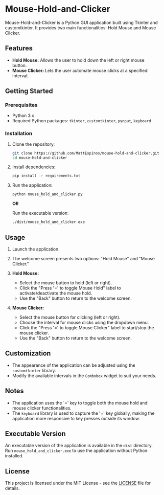# Mouse-Hold-and-Clicker

Mouse-Hold-and-Clicker is a Python GUI application built using Tkinter and customtkinter. It provides two main functionalities: Hold Mouse and Mouse Clicker.

## Features

- **Hold Mouse:** Allows the user to hold down the left or right mouse button.
- **Mouse Clicker:** Lets the user automate mouse clicks at a specified interval.

## Getting Started

### Prerequisites

- Python 3.x
- Required Python packages: `tkinter`, `customtkinter`, `pynput`, `keyboard`

### Installation

1. Clone the repository:

   ```bash
   git clone https://github.com/MattEspinos/mouse-hold-and-clicker.git
   cd mouse-hold-and-clicker
   ```

2. Install dependencies:

   ```bash
   pip install -r requirements.txt
   ```

3. Run the application:

   ```bash
   python mouse_hold_and_clicker.py
   ```

   **OR**

   Run the executable version:

   ```bash
   ./dist/mouse_hold_and_clicker.exe
   ```

## Usage

1. Launch the application.

2. The welcome screen presents two options: "Hold Mouse" and "Mouse Clicker."

3. **Hold Mouse:**
   - Select the mouse button to hold (left or right).
   - Click the "Press '=' to toggle Mouse Hold" label to activate/deactivate the mouse hold.
   - Use the "Back" button to return to the welcome screen.

4. **Mouse Clicker:**
   - Select the mouse button for clicking (left or right).
   - Choose the interval for mouse clicks using the dropdown menu.
   - Click the "Press '=' to toggle Mouse Clicker" label to start/stop the mouse clicker.
   - Use the "Back" button to return to the welcome screen.

## Customization

- The appearance of the application can be adjusted using the `customtkinter` library.
- Modify the available intervals in the `Combobox` widget to suit your needs.

## Notes

- The application uses the '=' key to toggle both the mouse hold and mouse clicker functionalities.
- The `keyboard` library is used to capture the '=' key globally, making the application more responsive to key presses outside its window.

## Executable Version

An executable version of the application is available in the `dist` directory. Run `mouse_hold_and_clicker.exe` to use the application without Python installed.

## License

This project is licensed under the MIT License - see the [LICENSE](LICENSE) file for details.
